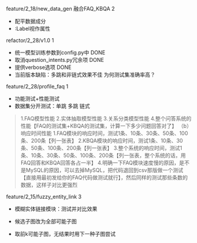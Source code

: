 feature/2_18/new_data_gen 融合FAQ_KBQA 2
* 配平数据成分
* :Label视作属性

refactor/2_28/v1.0 1
* 统一模型训练参数到config.py中 DONE
* 取消question_intents.py冗余项 DONE
* 提供verbose选项 DONE
* 当前版本缺陷：多跳和非链式效果不佳 为何测试集准确率高？

feature/2_28/profile_faq 1
* 功能测试+性能测试
* 数据集分开测试：单跳 多跳 链式
> 1.FAQ模型性能
> 2.实体抽取模型性能
> 3.关系分类模型性能
> 4.整个问答系统的性能【FAQ的测试集+KBQA的测试集，计算一下多少问题回答对了】
> （b）响应时间性能
> 1.FAQ模块的响应时间，测试1条、10条、30条、50条、100条、200条【列一张表】
> 2.KBQA模块的响应时间，测试1条、10条、30条、50条、100条、200条【列一张表】
> 3.整个系统的响应时间，测试1条、10条、30条、50条、100条、200条【列一张表，整个系统的话，用FAQ回答和KBQA回答各占一半】
> 4.明确一下FAQ模块速度慢的原因，是不是MySQL的原因，可以去掉MySQL，把代码退回到csv那版做一个测试【直接用最初发给你的FAQ代码做测试就行】，然后同样的测试那些条数的数据，这样子对比更强烈

feature/2_15/fuzzy_entity_link 3
* 模糊实体链接模块：测试并对比效果

* 候选子图改为全部可能子图
* 取前k可能子图，无结果时用下一种子图尝试